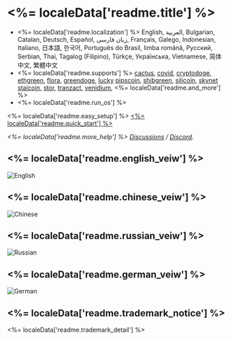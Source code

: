 # <%= localeData['readme.title'] %>
- <%= localeData['readme.localization'] %> English, العربية, Bulgarian, Catalan, Deutsch, Español, زبان فارسی, Français, Galego, Indonesian, Italiano, 日本語, 한국어, Português do Brasil, limba română, Русский, Serbian, Thai, Tagalog (Filipino), Türkçe, Українська, Vietnamese, 简体中文, 繁體中文
- <%= localeData['readme.supports'] %> [cactus](https://github.com/raingggg/coctohug-cactus), [covid](https://github.com/raingggg/coctohug-covid), [cryptodoge](https://github.com/raingggg/coctohug-cryptodoge), [ethgreen](https://github.com/raingggg/coctohug-ethgreen), [flora](https://github.com/raingggg/coctohug-flora), [greendoge](https://github.com/raingggg/coctohug-greendoge), [lucky](https://github.com/raingggg/coctohug-lucky) [pipscoin](https://github.com/raingggg/coctohug-pipscoin), [shibgreen](https://github.com/raingggg/coctohug-shibgreen), [silicoin](https://github.com/raingggg/coctohug-silicoin), [skynet](https://github.com/raingggg/coctohug-skynet) [staicoin](https://github.com/raingggg/coctohug-staicoin), [stor](https://github.com/raingggg/coctohug-stor), [tranzact](https://github.com/raingggg/coctohug-tranzact), [venidium](https://github.com/raingggg/coctohug-venidium), <%= localeData['readme.and_more'] %>
- <%= localeData['readme.run_os'] %>

<%= localeData['readme.easy_setup'] %> [<%= localeData['readme.quick_start'] %>](https://www.coctohug.xyz/)

*<%= localeData['readme.more_help'] %> [Discussions](https://github.com/raingggg/coctohug/discussions) / [Discord](https://discord.com/channels/914698944435613716/914698944435613718)*.

## <%= localeData['readme.english_veiw'] %>
![English](https://raw.githubusercontent.com/raingggg/coctohug/main/images/coctohug-summary-en-min.png)

## <%= localeData['readme.chinese_veiw'] %>
![Chinese](https://raw.githubusercontent.com/raingggg/coctohug/main/images/coctohug-summary-cn-min.png)

## <%= localeData['readme.russian_veiw'] %>
![Russian](https://raw.githubusercontent.com/raingggg/coctohug/main/images/coctohug-summary-russian-min.png)

## <%= localeData['readme.german_veiw'] %>
![German](https://raw.githubusercontent.com/raingggg/coctohug/main/images/coctohug-summary-german-min.png)


## <%= localeData['readme.trademark_notice'] %>
<%= localeData['readme.trademark_detail'] %>
